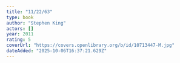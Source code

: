 ```yaml
---
title: "11/22/63"
type: book
author: "Stephen King"
actors: []
year: 2011
rating: 5
coverUrl: "https://covers.openlibrary.org/b/id/10713447-M.jpg"
dateAdded: "2025-10-06T16:37:21.629Z"
---
```


